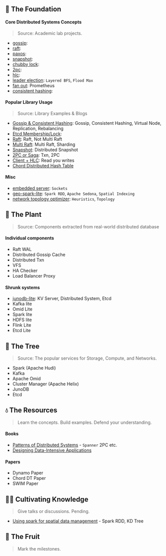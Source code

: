 ## 🌱 The Foundation

#### Core Distributed Systems Concepts
> Source: Academic lab projects.

- [gossip]():
- [raft]():
- [paxos]():
- [snapshot]():
- [chubby lock]():
- [2pc]():
- [hlc]():
- [leader election](https://github.com/dsorchard/distributed_leader_election): `Layered BFS`, `Flood Max`
- [fan out](): Prometheus
- [consistent hashing]():

#### Popular Library Usage
> Source: Library Examples & Blogs

- [Gossip & Consistent Hashing](https://github.com/dsorchard/dist_kv): Gossip, Consistent Hashing, Virtual Node, Replication, Rebalancing
- [Etcd Membership/Lock]():
- [Raft](https://github.com/dsorchard/raft_kv): Raft, Not Multi Raft
- [Multi Raft](): Multi Raft, Sharding
- [Snapshot](): Distributed Snapshot
- [2PC or Saga](): Txn, 2PC
- [Client + HLC](): Read you writes
- [Chord Distributed Hash Table]()

#### Misc
- [embedded server](https://github.com/dsorchard/tiny-embedded-server): `Sockets`
- [geo-spark-lite](https://github.com/dsorchard/spatial-spark-rdd): `Spark RDD`, `Apache Sedona`, `Spatial Indexing`
- [network topology optimizer](https://github.com/dsorchard/network_topology_optimizer): `Heuristics`, `Topology`

## 🌿 The Plant
> Source: Components extracted from real-world distributed database

#### Individual components
- Raft WAL
- Distributed Gossip Cache
- Distributed Txn
- VFS
- HA Checker
- Load Balancer Proxy

#### Shrunk systems
- [junodb-lite](https://github.com/dsorchard/junodb_lite): KV Server, Distributed System, Etcd
- Kafka lite
- Omid Lite
- Spark lite
- HDFS lite
- Flink Lite
- Etcd Lite

## 🌳 The Tree
> Source: The popular services for Storage, Compute, and Networks.

- Spark (Apache Hudi)
- Kafka
- Apache Omid
- Cluster Manager (Apache Helix)
- JunoDB
- Etcd

## 💧 The Resources
> Learn the concepts. Build examples. Defend your understanding.

#### Books
- [Patterns of Distributed Systems](https://martinfowler.com/articles/patterns-of-distributed-systems/) - `Spanner` 2PC etc.
- [Designing Data-Intensive Applications](https://a.co/d/hwmSC1o)

#### Papers
- Dynamo Paper
- Chord DT Paper
- SWIM Paper

## 👨‍🌾 Cultivating Knowledge
> Give talks or discussions. Pending.
- [Using spark for spatial data management](https://medium.com/sys-base/spatial-partitioned-rdd-using-kd-tree-in-spark-102e0b53564b) - Spark RDD, KD Tree


## 🥭 The Fruit
> Mark the milestones.
